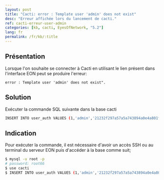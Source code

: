 ```yaml
---
layout: post
title: "Cacti: error : Template user 'admin' does not exist"
desc: "Erreur affichée lors du lancement de cacti."
ref: cacti-erreur-user-admin
categories: [kb, cacti, EyesOfNetwork, "5.2"]
lang: fr
permalink: /fr/kb/:title
---
```


## Présentation
Lorsque l'on souhaite se connecter à Cacti en utilisant le lien présent dans l'interface EON peut se produire l'erreur:

```error : Template user 'admin' does not exist". ```

## Solution

Exécuter la commande SQL suivante dans la base cacti

``` bash
INSERT INTO user_auth VALUES (1,'admin','21232f297a57a5a743894a0e4a801fc3',0,'Administrator','on','on','on','on','on',1,1,1,1,1,'on');
```


## Indication
Pour exécuter la commande, il est nécessaire d'avoir un accès SSH ou au terminal du serveur EON puis d'accéder à la base comme suit;

``` bash
$ mysql -u root -p 
# password: root66
$ use cacti
$ INSERT INTO user_auth VALUES (1,'admin','21232f297a57a5a743894a0e4a801fc3',0,'Administrator','on','on','on','on','on',1,1,1,1,1,'on');

```
